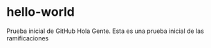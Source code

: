 # hello-world
Prueba inicial de GitHub
Hola Gente. Esta es una prueba inicial de  las ramificaciones
